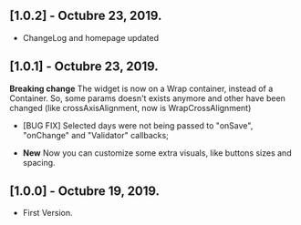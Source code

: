 ## [1.0.2] - Octubre 23, 2019.

* ChangeLog and homepage updated
## [1.0.1] - Octubre 23, 2019.

**Breaking change** The widget is now on a Wrap container, instead of a Container. So, some params doesn't exists anymore and other have been changed (like crossAxisAlignment, now is WrapCrossAlignment)

* [BUG FIX] Selected days were not being passed to "onSave", "onChange" and "Validator" callbacks;

* **New** Now you can customize some extra visuals, like buttons sizes and spacing.

## [1.0.0] - Octubre 19, 2019.

* First Version.